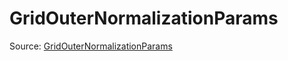 # GridOuterNormalizationParams

Source: [GridOuterNormalizationParams](../csrc/scheduler/normalization_utils.h#L153)

